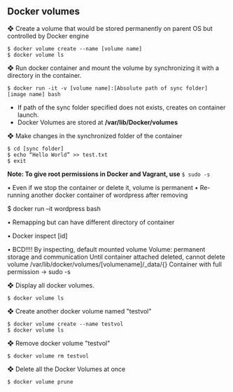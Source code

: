 ##  Docker volumes

❖ Create a volume that would be stored permanently on parent OS but controlled by Docker engine

```
$ docker volume create --name [volume name]
$ docker volume ls
```

❖ Run docker container and mount the volume by synchronizing it with a directory in the container.

```
$ docker run -it -v [volume name]:[Absolute path of sync folder] [image name] bash
```
* If path of the sync folder specified does not exists, creates on container launch.
* Docker Volumes are stored at **/var/lib/Docker/volumes**

❖ Make changes in the synchronized folder of the container

```
$ cd [sync folder]	
$ echo “Hello World” >> test.txt
$ exit	
```

**Note: To give root permissions in Docker and Vagrant, use** `$ sudo -s`

•	Even if we stop the container or delete it, volume is permanent
•	Re-running another docker container of wordpress after removing

$ docker run –it wordpress bash

•	Remapping but can have different directory of container

•	Docker inspect [id]

•	BCD!!!! By inspecting, default mounted volume
	Volume: permanent storage and communication
	Until container attached deleted, cannot delete volume 
	/var/lib/docker/volumes/[volumename]/_data/{}
	Container with full permission -> sudo -s

❖ Display all docker volumes.

```
$ docker volume ls
```

❖	Create another docker volume named "testvol"

	$ docker volume create --name testvol
	$ docker volume ls

❖	Remove docker volume "testvol"

	$ docker volume rm testvol
	
❖ Delete all the Docker Volumes at once

```
$ docker volume prune
```
